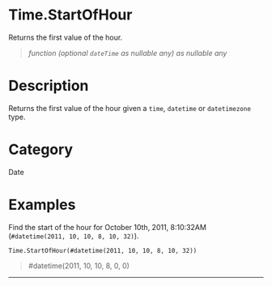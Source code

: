 # Time.StartOfHour
Returns the first value of the hour.
> _function (optional <code>dateTime</code> as nullable any) as nullable any_

# Description 
Returns the first value of the hour given a <code>time</code>, <code>datetime</code> or <code>datetimezone</code> type.
# Category 
Date
# Examples 
Find the start of the hour for October 10th, 2011, 8:10:32AM (<code>#datetime(2011, 10, 10, 8, 10, 32)</code>).
```
Time.StartOfHour(#datetime(2011, 10, 10, 8, 10, 32))
```
> #datetime(2011, 10, 10, 8, 0, 0)
***
